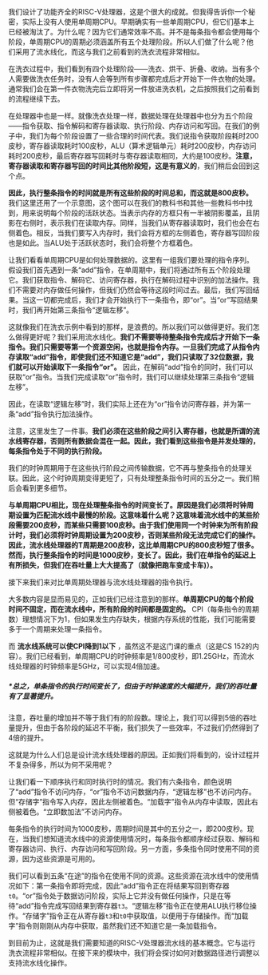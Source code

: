 
我们设计了功能齐全的RISC-V处理器，这是个很大的成就。但我得告诉你一个秘密，实际上没有人使用单周期CPU。早期确实有一些单周期CPU，但它们基本上已经被淘汰了。为什么呢？因为它们通常效率不高。并不是每条指令都会使用每个阶段，单周期CPU的周期必须涵盖所有五个处理阶段。所以人们做了什么呢？他们采用了流水线化，而这与我们之前看到的洗衣流程非常相似。

在洗衣过程中，我们看到有四个处理阶段——洗衣、烘干、折叠、收纳。当有多个人需要做洗衣任务时，没有人会等到所有步骤都完成后才开始下一件衣物的处理。通常我们会在第一件衣物洗完后立即将另一件放进洗衣机，之后按照我们之前看到的流程继续下去。

在处理器中也是一样。就像洗衣处理一样，数据处理在处理器中也分为五个阶段——指令获取、指令解码和寄存器读取、执行阶段、内存访问和写回。在我们的例子中，我们为每个阶段设置了一些合理的时间代表。我们说指令获取阶段耗时200皮秒，寄存器读取耗时100皮秒，ALU（算术逻辑单元）耗时200皮秒，内存访问耗时200皮秒，最后寄存器写回耗时与寄存器读取相同，大约是100皮秒。**注意，寄存器读取和寄存器写回的时间比其他阶段短，这是有意义的**，我们稍后会回到这个点。

**因此，执行整条指令的时间就是所有这些阶段的时间总和，而这就是800皮秒。** 我们这里还用了一个示意图，这个图可以在我们的教科书和其他一些教科书中找到，用来说明每个阶段的活跃状态。当表示内存的方框只有一半被阴影覆盖，且阴影在右侧时，表示我们在读取内存。同样，当我们从寄存器读取时，我们也会在右侧着色。相反，当我们要写入内存时，我们会将方框的左侧着色，寄存器写回阶段也是如此。当ALU处于活跃状态时，我们会将整个方框着色。

让我们看看单周期CPU是如何处理数据的。这里有一组我们要处理的指令序列。假设我们首先遇到一条“add”指令，在单周期中，我们将通过所有五个阶段处理它。我们获取指令、解码它、访问寄存器，执行在解码过程中识别的加法操作。我们不需要对内存做任何操作，但我们仍然会等待这段时间过去。最后，我们写回结果。当这一切都完成后，我们才会开始执行下一条指令，即“or”。当“or”写回结果时，我们再开始第三条指令“逻辑左移”。

这就像我们在洗衣示例中看到的那样，是浪费的。所以我们可以做得更好。我们怎么做得更好呢？我们采用流水线化。**我们不需要等待整条指令完成后才开始下一条指令。我们只需要等第一个资源空闲，也就是指令内存。一旦我们完成了从指令内存读取“add”指令，即使我们还不知道它是“add”，我们只读取了32位数据，我们就可以开始读取下一条指令“or”。** 因此，在解码“add”指令的同时，我们可以获取“or”指令。当我们完成读取“or”指令时，我们可以继续处理第三条指令“逻辑左移”。

因此，在读取“逻辑左移”时，我们实际上还在为“or”指令访问寄存器，并为第一条“add”指令执行加法操作。

注意，这里发生了一件事。**我们必须在这些阶段之间引入寄存器，也就是所谓的流水线寄存器，否则所有数据会混在一起。因此，我们看到这些指令是并发处理的，每条指令处于不同的执行阶段。** 

我们的时钟周期用于在这些执行阶段之间传输数据，它不再与整条指令的处理关联。因此，这个时钟周期变得更短了，只有处理整条指令时间的五分之一。我们稍后会看到更多细节。

**与单周期CPU相比，现在处理整条指令的时间变长了。原因是我们必须将时钟周期设置为匹配流水线中最慢的阶段。这意味着什么呢？这意味着流水线中的某些阶段需要200皮秒，而某些只需要100皮秒。由于我们使用同一个时钟来为所有阶段计时，我们必须将时钟周期设置为200皮秒，否则某些阶段无法完成它们的操作。因此，流水线处理器的T周期是200皮秒，这比单周期CPU的800皮秒短了很多。然而，执行整条指令的时间是1000皮秒，变长了。因此，我们在单指令的延迟上有所损失，但我们在吞吐量上大大提高了（就像把跑车变成卡车)）。** 

接下来我们来对比单周期处理器与流水线处理器的指令执行。

大多数内容是显而易见的，正如我们已经注意到的那样。**单周期CPU的每个阶段时间不固定，而在流水线中，所有阶段的时间都是固定的。** CPI（每条指令的周期数）理想情况下为1，但如果发生内存缺失，根据内存系统的性能，我们可能需要多于一个周期来处理一条指令。

而 **流水线系统可以使CPI降到1以下** ，虽然这不是这门课的重点（这是CS 152的内容）。我们已经看到，单周期CPU的时钟频率是1/800皮秒，即1.25GHz，而流水线处理器的时钟频率是5GHz，可以实现4倍加速。

##### *总之，单条指令的执行时间变长了，但由于时钟速度的大幅提升，我们的吞吐量有了显著提升。

注意，吞吐量的增加并不等于我们有的阶段数。理论上，我们可以得到5倍的吞吐量提升，但由于各阶段的延迟不平衡，我们损失了一些效率，不过我们仍然得到了4倍的提升。

这就是为什么人们总是设计流水线处理器的原因。正如我们将看到的，设计过程并不复杂得多，所以为何不采用呢？

让我们看一下顺序执行和同时执行时的情况。我们有六条指令，颜色说明了“add”指令不访问内存，“or”指令不访问数据内存，“逻辑左移”也不访问内存。但“存储字”指令写入内存，因此左侧被着色。“加载字”指令从内存中读取，因此右侧被着色。“立即数加法”不访问内存。

每条指令的执行时间为1000皮秒，周期时间是其中的五分之一，即200皮秒。现在，当我们想知道流水线中的资源使用情况时，每条指令都顺序经过获取、解码和寄存器访问、执行、内存访问和写回阶段。另一方面，多条指令同时使用不同的资源，因为这些资源是可用的。

我们可以看到五条“在途”的指令在使用不同的资源。这些资源在流水线中的使用情况如下：第一条指令即将完成，因此“add”指令正在将结果写回到寄存器`t0`。“or”指令处于数据访问阶段，实际上它并没有做任何操作，只是在等待“add”指令完成写回结果到寄存器`t3`。“逻辑左移”指令正在使用ALU执行移位操作。“存储字”指令正在从寄存器`t3`和`t0`中获取值，以便用于存储操作。而“加载字”指令则刚刚从内存中获取，虽然我们还不知道它是一条加载指令。

到目前为止，这就是我们需要知道的RISC-V处理器流水线的基本概念。它与运行洗衣流程非常相似。在接下来的模块中，我们将会探讨如何对数据路径进行调整以支持流水线化操作。